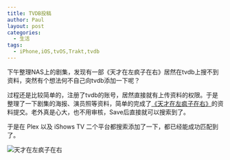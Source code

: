 ```yaml
---
title: TVDB投稿
author: Paul
layout: post
categories:
  - 生活
tags:
  - iPhone,iOS,tvOS,Trakt,tvdb
---
```

下午整理NAS上的剧集，发现有一部《天才在左疯子在右》居然在tvdb上搜不到资料，突然有个想法何不自己向tvdb添加一下呢？

过程还是比较简单的，注册了tvdb的账号，居然直接就有上传资料的权限。于是整理了一下剧集的海报、演员照等资料，简单的完成了[《天才在左疯子在右》](https://www.thetvdb.com/series/alpha-beta)的资料提交。老外真是心大，也不用审核，Save后直接就可以搜索到了。

于是在 Plex 以及 iShows TV 二个平台都搜索添加了一下，都已经能成功匹配到了。

![天才在左疯子在右](http://img.chztv.com/2018-0406/iShows-TV2.jpg)



